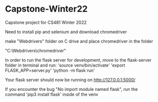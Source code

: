 # Capstone-Winter22
Capstone project for CS481 Winter 2022

Need to install pip and selenium and download chromedriver

make "Webdrivers" folder on C drive and place chromedriver in the folder

"C:\Webdrivers\chromedriver"

In order to run the flask server for development, move to the flask-server folder in terminal and run: 
'source venv/bin/activate'
'export FLASK_APP=server.py'
'python -m flask run'

Your flask server should now be running on http://127.0.0.1:5000/

If you encounter the bug "No import module named flask", run the command 'pip3 install flask' inside of the venv